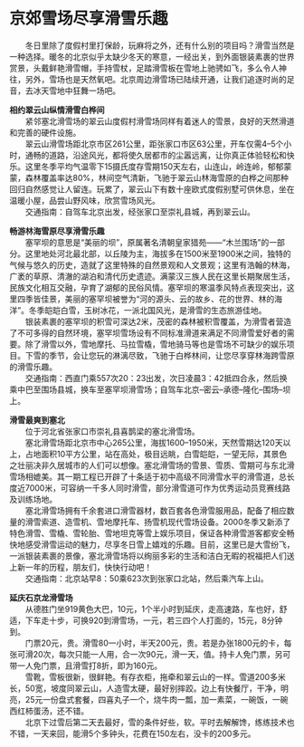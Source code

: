 # 京郊雪场尽享滑雪乐趣  
 
&emsp;&emsp;冬日里除了度假村里打保龄，玩麻将之外，还有什么别的项目吗？滑雪当然是一种选择。暖冬的北京似乎太缺少冬天的寒意，一经出关，到外面银装素裹的世界赏景，头戴鲜艳滑雪帽，手持雪杖，足踏滑雪板在雪地上驰骋如飞，多么令人神往，另外，雪场也是天然氧吧。北京周边滑雪场已陆续开通，让我们追逐时尚的足音，去冰天雪地中狂舞一场吧。  
  
**相约翠云山纵情滑雪白桦间**  
&emsp;&emsp;紧邻塞北滑雪场的翠云山度假村滑雪场同样有着迷人的雪景，良好的天然滑道和完善的硬件设施。  
&emsp;&emsp;翠云山滑雪场距北京市区261公里，距张家口市区63公里，开车仅需4–5个小时，通畅的道路，沿途风光，都将使久居都市的尘嚣远离，让你真正体验轻松和快乐。这里冬季平均气温零下15摄氏度存雪期150天左右，山连山，岭连岭，郁郁蒙蒙，森林覆盖率达80%，林间空气清新，飞驰于翠云山林海雪原的白桦之间那种回归自然感觉让人留连。玩累了，翠云山下有数十座欧式度假别墅可供休息，坐在温暖小屋，品尝山野风味，欣赏雪场风光。  
&emsp;&emsp;交通指南：自驾车北京出发，经张家口至崇礼县城，再到翠云山。  
  
**畅游林海雪原尽享滑雪乐趣**  
&emsp;&emsp;塞罕坝的意思是“美丽的坝”，原属著名清朝皇家猎苑——“木兰围场”的一部分。这里地处河北最北部，以丘陵为主，海拔多在1500米至1900米之间，独特的气候与悠久的历史，造就了这里特殊的自然景观和人文景观；这里有浩翰的林海，广袤的草原、清澈的湖泊和清代历史遗迹。满蒙汉三族人民在这里长期聚居生活，民族文化相互交融，孕育了湖郁的民俗风情。塞罕坝的寒温季风特点表现突出，这里四季皆佳景，美丽的塞罕坝被誉为“河的源头、云的故乡、花的世界、林的海洋”。冬季皑皑白雪，玉树冰花，一派北国风光，是滑雪的生态旅游佳地。  
&emsp;&emsp;银装素裹的塞罕坝的积雪可深达2米，茂密的森林被积雪覆盖，为滑雪者营造了不可多得的自然环境，塞罕坝雪场设有不同标准滑道来满足不同滑雪爱好者的需要。除了滑雪以外，雪地摩托、马拉雪橇，雪地骑马等也是雪场不可缺少的娱乐项目。下雪的季节，会让您玩的淋漓尽致，飞驰于白桦林间，让您尽享穿林海跨雪原的滑雪乐趣。  
&emsp;&emsp;交通指南：西直门乘557次20：23出发，次日凌晨3：42抵四合永，然后换乘中巴至围场县城，换车至塞罕坝滑雪场；自驾车北京–密云–承德–隆化–围场–坝上。  
  
**滑雪最爽到塞北**  
&emsp;&emsp;位于河北省张家口市崇礼县喜鹊梁的塞北滑雪场。  
&emsp;&emsp;塞北滑雪场距北京市中心265公里，海拔1600–1950米，天然雪期达120天以上，占地面积10平方公里，站在高处，极目远眺，白雪皑皑，一望无际，其景色之壮丽决非久居城市的人们可以想像。塞北滑雪场的雪景、雪质、雪期可与东北滑雪场相媲美。其一期工程已开辟了十条适于初中高级不同滑雪水平的滑雪道，总长度近7000米，可容纳一千多人同时滑雪，部分滑雪道可作为优秀运动员竞赛线路及训练场地。  
&emsp;&emsp;塞北滑雪场拥有千余套进口滑雪器材，数百套各色滑雪服用品，配备了相应数量的滑雪索道、造雪机、雪地摩托车、扬雪机现代雪场设备。2000冬季又新添了特色滑雪、雪橇、雪轮胎、雪地坦克等雪上娱乐项目，保证各种滑雪游客都安全畅快地感受滑雪运动的魅力，尽享冬日雪上嬉戏的乐趣。目前，这里已是大雪纷飞，一派银装素裹的景像，塞北滑雪场将以绚丽多彩的生活和洁白无暇的祝福把人们送上新一年的历程，朋友们，快快行动吧！  
&emsp;&emsp;交通指南：北京站早8：50乘623次到张家口北站，然后乘汽车上山。  
  
**延庆石京龙滑雪场**  
&emsp;&emsp;从德胜门坐919黄色大巴，10元，1个半小时到延庆，走高速路，车也好，舒适，下车走十步，可换920到滑雪场，一元，若三四个人打面的，15元，8分钟到。  
&emsp;&emsp;门票20元，贵。滑雪80一小时，半天200元，贵。若是办张1800元的卡，每张可滑20次，每次只能一人用，合一次90元，滑一天，值。持卡人免门票，另可带一人免门票，且滑雪打8折，即为160元。  
&emsp;&emsp;雪靴，雪板很新，很鲜艳。有存衣柜，拖牵和翠云山的一样。雪道200多米长，50宽，坡度同翠云山，人造雪太硬，最好别摔跤。边上有快餐厅，干净，明亮，25元一份盘式套餐，四喜丸子一个，烧牛肉一瓢，加一素菜，一碗饭，一碗西红柿蛋汤，还不错。  
&emsp;&emsp;北京下过雪后第二天去最好，雪的条件好些，软。平时去解解馋，练练技术也不错，一天来回，能滑5个多钟头，花费在150左右，没卡的200多元。